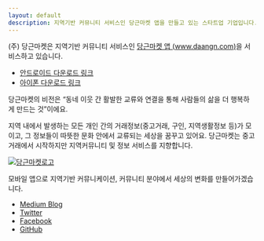 ```yaml
---
layout: default
description: 지역기반 커뮤니티 서비스인 당근마켓 앱을 만들고 있는 스타트업 기업입니다.
---
```

(주) 당근마켓은 지역기반 커뮤니티 서비스인 [당근마켓 앱 (www.daangn.com)](https://www.daangn.com/)을 서비스하고 있습니다.

* [안드로이드 다운로드 링크](https://play.google.com/store/apps/details?id=com.towneers.www)
* [아이폰 다운로드 링크](https://itunes.apple.com/kr/app/pangyojangteo/id1018769995?l=ko&ls=1&mt=8)

당근마켓의 비전은 “동네 이웃 간 활발한 교류와 연결을 통해 사람들의 삶을 더 행복하게 만드는 것”이에요.

지역 내에서 발생하는 모든 개인 간의 거래정보(중고거래, 구인, 지역생활정보 등)가 모이고, 그 정보들이 따뜻한 문화 안에서 교류되는 세상을 꿈꾸고 있어요.
당근마켓는 중고거래에서 시작하지만 지역커뮤니티 및 정보 서비스를 지향합니다. 


[![당근마켓로고](https://s3.ap-northeast-2.amazonaws.com/daangn-static-web/images/homepage/daangn_bi.png)](https://daangn.com/)

모바일 앱으로 지역기반 커뮤니케이션, 커뮤니티 분야에서 세상의 변화를 만들어가겠습니다. 


- [Medium Blog](https://medium.com/n42-corp)
- [Twitter](https://twitter.com/n42corp)
- [Facebook](https://www.facebook.com/danggeunmarket)
- [GitHub](https://github.com/n42corp/)

